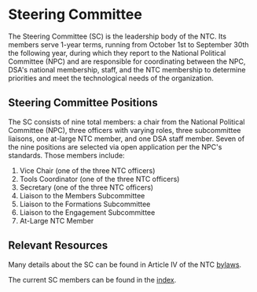 # Steering Committee
The Steering Committee (SC) is the leadership body of the NTC. Its members serve 1-year terms, running from October 1st to September 30th the following year, during which they report to the National Political Committee (NPC) and are responsible for coordinating between the NPC, DSA's national membership, staff, and the NTC membership to determine priorities and meet the technological needs of the organization.

## Steering Committee Positions
The SC consists of nine total members: a chair from the National Political Committee (NPC), three officers with varying roles, three subcommittee liaisons, one at-large NTC member, and one DSA staff member. Seven of the nine positions are selected via open application per the NPC's standards. Those members include:  
  1. Vice Chair (one of the three NTC officers)
  2. Tools Coordinator (one of the three NTC officers)
  3. Secretary (one of the three NTC officers)
  4. Liaison to the Members Subcommittee
  5. Liaison to the Formations Subcommittee
  6. Liaison to the Engagement Subcommittee
  7. At-Large NTC Member 

## Relevant Resources 

Many details about the SC can be found in Article IV of the NTC [bylaws](/docs/gov-docs.md). 

The current SC members can be found in the [index](/docs/index.md).